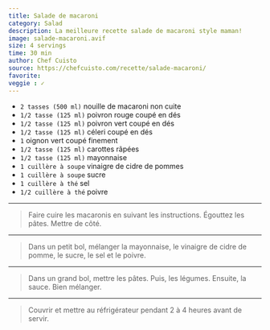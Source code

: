 ```yaml
---
title: Salade de macaroni 
category: Salad
description: La meilleure recette salade de macaroni style maman!
image: salade-macaroni.avif
size: 4 servings
time: 30 min
author: Chef Cuisto
source: https://chefcuisto.com/recette/salade-macaroni/
favorite:
veggie : ✓
---
```


* `2 tasses (500 ml)` nouille de macaroni non cuite
* `1/2 tasse (125 ml)` poivron rouge coupé en dés
* `1/2 tasse (125 ml)` poivron vert coupé en dés
* `1/2 tasse (125 ml)` céleri coupé en dés
* `1` oignon vert coupé finement
* `1/2 tasse (125 ml)` carottes râpées
* `1/2 tasse (125 ml)` mayonnaise
* `1 cuillère à soupe` vinaigre de cidre de pommes
* `1 cuillère à soupe` sucre
* `1 cuillère à thé` sel
* `1/2 cuillère à thé` poivre

---

> Faire cuire les macaronis en suivant les instructions. Égouttez les pâtes. Mettre de côté.

---

> Dans un petit bol, mélanger la mayonnaise, le vinaigre de cidre de pomme, le sucre, le sel et le poivre.

---

> Dans un grand bol, mettre les pâtes. Puis, les légumes. Ensuite, la sauce. Bien mélanger.

---

> Couvrir et mettre au réfrigérateur pendant 2 à 4 heures avant de servir.